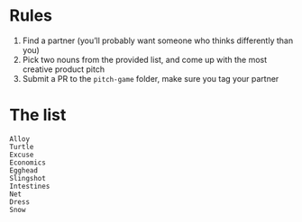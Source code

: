 # Rules
1. Find a partner (you’ll probably want someone who thinks differently than you)
2. Pick two nouns from the provided list, and come up with the most creative product pitch 
3. Submit a PR to the `pitch-game` folder, make sure you tag your partner

# The list
```
Alloy 
Turtle
Excuse
Economics 
Egghead 
Slingshot 
Intestines 
Net 
Dress
Snow
```

